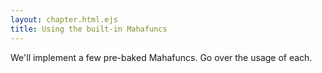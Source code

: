 ```yaml
---
layout: chapter.html.ejs
title: Using the built-in Mahafuncs
---
```


We'll implement a few pre-baked Mahafuncs.  Go over the usage of each.
